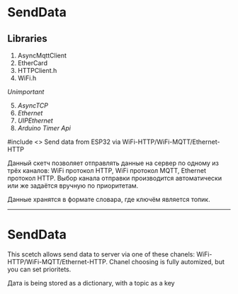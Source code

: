 # SendData
## Libraries
1. AsyncMqttClient
2. EtherCard
3. HTTPClient.h
4. WiFi.h

*Unimportant*

5. *AsyncTCP*
6. *Ethernet*
7. *UIPEthernet*
8. *Arduino Timer Api*

#include <>
Send data from ESP32 via WiFi-HTTP/WiFi-MQTT/Ethernet-HTTP

Данный скетч позволяет отправлять данные на сервер по одному из трёх каналов: WiFi протокол HTTP, WiFi протокол MQTT, Ethernet протокол HTTP.
Выбор канала отправки производится автоматически или же задаётся вручную по приоритетам.

Данные хранятся в формате словара, где ключём является топик.
*******************************
# SendData
This scetch allows send data to server via one of these chanels: WiFi-HTTP/WiFi-MQTT/Ethernet-HTTP. Chanel choosing is fully automized, but you can set prioritets.

Дата is being stored as a dictionary, with a topic as a key
